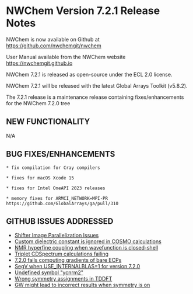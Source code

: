 NWChem Version 7.2.1 Release Notes
==================================

NWChem is now available on Github at
https://github.com/nwchemgit/nwchem

User Manual available from the NWChem website
https://nwchemgit.github.io

NWChem 7.2.1 is released as open-source under the ECL 2.0 license.

NWChem 7.2.1 will be released with the latest Global Arrays Toolkit (v5.8.2).

The  7.2.1 release is a maintenance release containing fixes/enhancements for the NWChem 7.2.0 tree

NEW FUNCTIONALITY
-----

   N/A
   

BUG FIXES/ENHANCEMENTS
-----

    * fix compilation for Cray compilers

    * fixes for macOS Xcode 15

    * fixes for Intel OneAPI 2023 releases

    * memory fixes for ARMCI_NETWORK=MPI-PR https://github.com/GlobalArrays/ga/pull/310

GITHUB ISSUES ADDRESSED
----

   * [Shifter Image Parallelization Issues](https://github.com/nwchemgit/nwchem/issues/775)
   * [Custom dielectric constant is ignored in COSMO calculations](https://github.com/nwchemgit/nwchem/issues/776)
   * [NMR hyperfine coupling when wavefunction is closed-shell](https://github.com/nwchemgit/nwchem/issues/788)
   * [Triplet CDSpectrum calculations failing](https://github.com/nwchemgit/nwchem/issues/796)
   * [7.2.0 fails computing gradients of bare ECPs](https://github.com/nwchemgit/nwchem/issues/801)
   * [SegV when USE_INTERNALBLAS=1 for version 7.2.0](https://github.com/nwchemgit/nwchem/issues/804)
   * [Undefined symbol "ycnrm2"](https://github.com/nwchemgit/nwchem/issues/817)
   * [Wrong symmetry assignments in TDDFT](https://github.com/nwchemgit/nwchem/issues/828)
   * [GW might lead to incorrect results when symmetry is on](https://github.com/nwchemgit/nwchem/issues/829)
   
